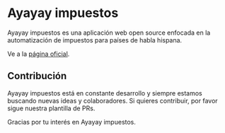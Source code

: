 # Ayayay impuestos

Ayayay impuestos es una aplicación web open source enfocada en la automatización de impuestos para países de habla hispana.

Ve a la [página oficial](https://www.ayayayimpuestos.com).

## Contribución

Ayayay impuestos está en constante desarrollo y siempre estamos buscando nuevas ideas y colaboradores. Si quieres contribuir, por favor sigue nuestra plantilla de PRs.

Gracias por tu interés en Ayayay impuestos.

